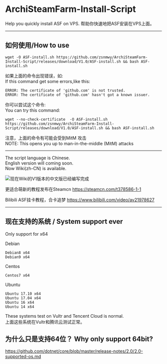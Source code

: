 # ArchiSteamFarm-Install-Script
Help you quickly install ASF on VPS. 帮助你快速地把ASF安装在VPS上面。

---

## 如何使用/How to use

```shell
wget -O ASF-install.sh https://github.com/zsnmwy/ArchiSteamFarm-Install-Script/releases/download/V1.0/ASF-install.sh && bash ASF-install.sh
```
如果上面的命令出现错误，如:  
If this command get some errors,like this:
```
ERROR: The certificate of 'github.com' is not trusted.
ERROR: The certificate of 'github.com' hasn't got a known issuer.
```
你可以尝试这个命令:  
You can try this command:
```
wget --no-check-certificate  -O ASF-install.sh https://github.com/zsnmwy/ArchiSteamFarm-Install-Script/releases/download/V1.0/ASF-install.sh && bash ASF-install.sh
```
注意，上面的命令有可能会受到MitM 攻击  
NOTE: This opens you up to man-in-the-middle (MitM) attacks

---

The script language is Chinese.  
English version will coming soon.   
Now Wiki(zh-CN) is available.

![现在Wiki的V1版本的中文版已经编写完成](https://github.com/zsnmwy/ArchiSteamFarm-Install-Script/wiki)  

更适合萌新的教程发布在Steamcn https://steamcn.com/t378586-1-1 

Bilibili ASF挂卡教程，合卡追梦 https://www.bilibili.com/video/av21978627

---

## 现在支持的系统 / System support ever

Only support for x64

Debian

    Debian8 x64
    Debian9 x64

Centos

    Centos7 x64

Ubuntu

    Ubuntu 17.10 x64
    Ubuntu 17.04 x64
    Ubuntu 16 x64
    Ubuntu 14 x64

These systems test on Vultr and Tencent Cloud is normal.  
上面这些系统在Vultr和腾讯云测试正常。

## 为什么只是支持64位？ Why only support 64bit?

https://github.com/dotnet/core/blob/master/release-notes/2.0/2.0-supported-os.md

